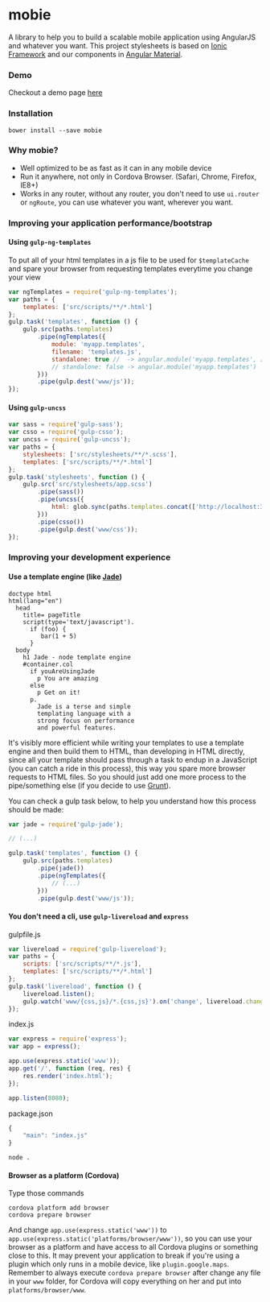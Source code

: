 # mobie

A library to help you to build a scalable mobile application using AngularJS and whatever you want. This project stylesheets is based on [Ionic Framework](https://github.com/driftyco/ionic/blob/master/scss/) and our components in [Angular Material](https://github.com/angular/material).

### Demo

Checkout a demo page [here](http://ngmobie.github.io/mobie-demo/#/app/index)

### Installation

```
bower install --save mobie
```

### Why mobie?

- Well optimized to be as fast as it can in any mobile device
- Run it anywhere, not only in Cordova Browser. (Safari, Chrome, Firefox, IE8+)
- Works in any router, without any router, you don't need to use `ui.router` or `ngRoute`, you can use whatever you want, wherever you want.

### Improving your application performance/bootstrap

#### Using `gulp-ng-templates`

To put all of your html templates in a js file to be used for `$templateCache` and spare your browser from requesting templates everytime you change your view

```js
var ngTemplates = require('gulp-ng-templates');
var paths = {
	templates: ['src/scripts/**/*.html']
};
gulp.task('templates', function () {
	gulp.src(paths.templates)
		.pipe(ngTemplates({
			module: 'myapp.templates',
			filename: 'templates.js',
			standalone: true //  -> angular.module('myapp.templates', [])
			// standalone: false -> angular.module('myapp.templates')
		}))
		.pipe(gulp.dest('www/js'));
});
```

#### Using `gulp-uncss`

```js
var sass = require('gulp-sass');
var csso = require('gulp-csso');
var uncss = require('gulp-uncss');
var paths = {
	stylesheets: ['src/stylesheets/**/*.scss'],
	templates: ['src/scripts/**/*.html']
};
gulp.task('stylesheets', function () {
	gulp.src('src/stylesheets/app.scss')
		.pipe(sass())
		.pipe(uncss({
			html: glob.sync(paths.templates.concat(['http://localhost:3000']))
		}))
		.pipe(csso())
		.pipe(gulp.dest('www/css'));
});
```

### Improving your development experience

#### Use a template engine (like [Jade](http://jade-lang.com/))

```jade
doctype html
html(lang="en")
  head
    title= pageTitle
    script(type='text/javascript').
      if (foo) {
         bar(1 + 5)
      }
  body
    h1 Jade - node template engine
    #container.col
      if youAreUsingJade
        p You are amazing
      else
        p Get on it!
      p.
        Jade is a terse and simple
        templating language with a
        strong focus on performance
        and powerful features.
```

It's visibly more efficient while writing your templates to use a template engine and then build them to HTML, than developing in HTML directly, since all your template should pass through a task to endup in a JavaScript (you can catch a ride in this process), this way you spare more browser requests to HTML files. So you should just add one more process to the pipe/something else (if you decide to use [Grunt](http://gruntjs.com/)).

You can check a gulp task below, to help you understand how this process should be made:

```js
var jade = require('gulp-jade');

// (...)

gulp.task('templates', function () {
	gulp.src(paths.templates)
		.pipe(jade())
		.pipe(ngTemplates({
			// (...)
		}))
		.pipe(gulp.dest('www/js'));
```

#### You don't need a cli, use `gulp-livereload` and `express`

gulpfile.js
```js
var livereload = require('gulp-livereload');
var paths = {
	scripts: ['src/scripts/**/*.js'],
	templates: ['src/scripts/**/*.html']
};
gulp.task('livereload', function () {
	livereload.listen();
	gulp.watch('www/{css,js}/*.{css,js}').on('change', livereload.changed);
});
```

index.js
```js
var express = require('express');
var app = express();

app.use(express.static('www'));
app.get('/', function (req, res) {
	res.render('index.html');
});

app.listen(8080);
```

package.json
```js
{
	"main": "index.js"
}
```

```
node .
```

#### Browser as a platform (Cordova)

Type those commands 
```
cordova platform add browser
cordova prepare browser
```

And change `app.use(express.static('www'))` to `app.use(express.static('platforms/browser/www'))`, so you can use your browser as a platform and have access to all Cordova plugins or something close to this. It may prevent your application to break if you're using a plugin which only runs in a mobile device, like `plugin.google.maps`. Remember to always execute `cordova prepare browser` after change any file in your `www` folder, for Cordova will copy everything on her and put into `platforms/browser/www`.